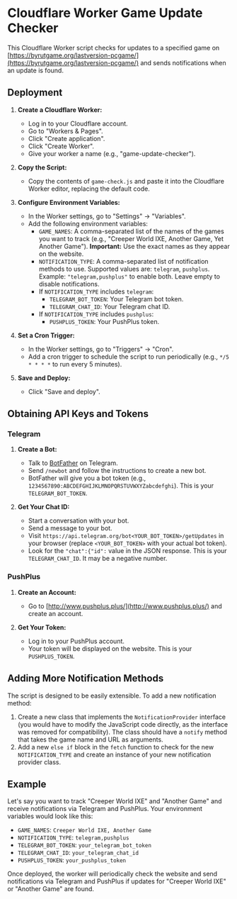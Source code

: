 # Cloudflare Worker Game Update Checker

This Cloudflare Worker script checks for updates to a specified game on [https://byrutgame.org/lastversion-pcgame/](https://byrutgame.org/lastversion-pcgame/) and sends notifications when an update is found.

## Deployment

1.  **Create a Cloudflare Worker:**
    *   Log in to your Cloudflare account.
    *   Go to "Workers & Pages".
    *   Click "Create application".
    *   Click "Create Worker".
    *   Give your worker a name (e.g., "game-update-checker").

2.  **Copy the Script:**
    *   Copy the contents of `game-check.js` and paste it into the Cloudflare Worker editor, replacing the default code.

3.  **Configure Environment Variables:**
    *   In the Worker settings, go to "Settings" -> "Variables".
    *   Add the following environment variables:
        *   `GAME_NAMES`: A comma-separated list of the names of the games you want to track (e.g., "Creeper World IXE, Another Game, Yet Another Game"). **Important:** Use the exact names as they appear on the website.
        *   `NOTIFICATION_TYPE`: A comma-separated list of notification methods to use. Supported values are: `telegram`, `pushplus`.  Example: `"telegram,pushplus"` to enable both. Leave empty to disable notifications.
        *   If `NOTIFICATION_TYPE` includes `telegram`:
            *   `TELEGRAM_BOT_TOKEN`: Your Telegram bot token.
            *   `TELEGRAM_CHAT_ID`: Your Telegram chat ID.
        *   If `NOTIFICATION_TYPE` includes `pushplus`:
            *   `PUSHPLUS_TOKEN`: Your PushPlus token.

4.  **Set a Cron Trigger:**
     * In the Worker settings, go to "Triggers" -> "Cron".
     * Add a cron trigger to schedule the script to run periodically (e.g., `*/5 * * * *` to run every 5 minutes).

5.  **Save and Deploy:**
    *   Click "Save and deploy".


## Obtaining API Keys and Tokens

### Telegram

1.  **Create a Bot:**
    *   Talk to [BotFather](https://telegram.me/BotFather) on Telegram.
    *   Send `/newbot` and follow the instructions to create a new bot.
    *   BotFather will give you a bot token (e.g., `1234567890:ABCDEFGHIJKLMNOPQRSTUVWXYZabcdefghi`). This is your `TELEGRAM_BOT_TOKEN`.

2.  **Get Your Chat ID:**
    *   Start a conversation with your bot.
    *   Send a message to your bot.
    *   Visit `https://api.telegram.org/bot<YOUR_BOT_TOKEN>/getUpdates` in your browser (replace `<YOUR_BOT_TOKEN>` with your actual bot token).
    *   Look for the `"chat":{"id":` value in the JSON response. This is your `TELEGRAM_CHAT_ID`. It may be a negative number.

### PushPlus

1.  **Create an Account:**
    *   Go to [http://www.pushplus.plus/](http://www.pushplus.plus/) and create an account.

2.  **Get Your Token:**
    *   Log in to your PushPlus account.
    *   Your token will be displayed on the website. This is your `PUSHPLUS_TOKEN`.


## Adding More Notification Methods

The script is designed to be easily extensible. To add a new notification method:

1.  Create a new class that implements the `NotificationProvider` interface (you would have to modify the JavaScript code directly, as the interface was removed for compatibility). The class should have a `notify` method that takes the game name and URL as arguments.
2.  Add a new `else if` block in the `fetch` function to check for the new `NOTIFICATION_TYPE` and create an instance of your new notification provider class.

## Example

Let's say you want to track "Creeper World IXE" and "Another Game" and receive notifications via Telegram and PushPlus. Your environment variables would look like this:

*   `GAME_NAMES`: `Creeper World IXE, Another Game`
*   `NOTIFICATION_TYPE`: `telegram,pushplus`
*   `TELEGRAM_BOT_TOKEN`: `your_telegram_bot_token`
*   `TELEGRAM_CHAT_ID`: `your_telegram_chat_id`
*   `PUSHPLUS_TOKEN`: `your_pushplus_token`

Once deployed, the worker will periodically check the website and send notifications via Telegram and PushPlus if updates for "Creeper World IXE" or "Another Game" are found.
